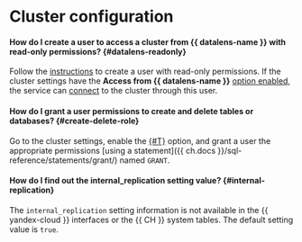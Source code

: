 # Cluster configuration


#### How do I create a user to access a cluster from {{ datalens-name }} with read-only permissions? {#datalens-readonly}

Follow the [instructions](../operations/cluster-users.md#example-create-readonly-user) to create a user with read-only permissions. If the cluster settings have the **Access from {{ datalens-name }}** [option enabled](../operations/update.md#change-additional-settings), the service can [connect](../operations/datalens-connect.md#create-connector) to the cluster through this user.



#### How do I grant a user permissions to create and delete tables or databases? {#create-delete-role}

Go to the cluster settings, enable the [{#T}](../operations/cluster-users.md#sql-user-management) option, and grant a user the appropriate permissions [using a statement]({{ ch.docs }}/sql-reference/statements/grant/) named `GRANT`.

#### How do I find out the internal_replication setting value? {#internal-replication}

The `internal_replication` setting information is not available in the {{ yandex-cloud }} interfaces or the {{ CH }} system tables. The default setting value is `true`.
